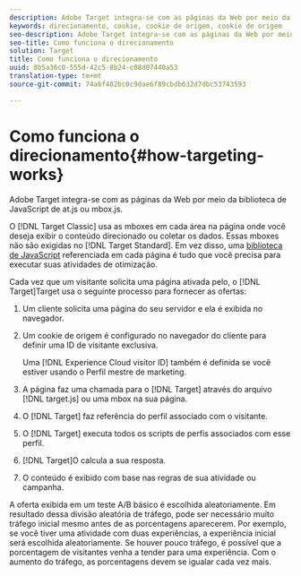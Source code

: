 ```yaml
---
description: Adobe Target integra-se com as páginas da Web por meio da biblioteca de JavaScript de at.js ou mbox.js.
keywords: direcionamento, cookie, cookie de origem, cookie de origem
seo-description: Adobe Target integra-se com as páginas da Web por meio da biblioteca de JavaScript de at.js ou mbox.js.
seo-title: Como funciona o direcionamento
solution: Target
title: Como funciona o direcionamento
uuid: 8b5a36c0-555d-42c5-8b24-c08d07440a53
translation-type: tm+mt
source-git-commit: 74a6f402bc0c9dae6f89cbdb632d7dbc53743593

---
```



# Como funciona o direcionamento{#how-targeting-works}

Adobe Target integra-se com as páginas da Web por meio da biblioteca de JavaScript de at.js ou mbox.js.

O [!DNL Target Classic] usa as mboxes em cada área na página onde você deseja exibir o conteúdo direcionado ou coletar os dados. Essas mboxes não são exigidas no [!DNL Target Standard]. Em vez disso, uma [biblioteca de JavaScript](../c-implementing-target/c-considerations-before-you-implement-target/target-implement.md#concept_60B748DE4293488F917E8F1FA4C7E9EB) referenciada em cada página é tudo que você precisa para executar suas atividades de otimização.

Cada vez que um visitante solicita uma página ativada pelo, o [!DNL Target]Target usa o seguinte processo para fornecer as ofertas:

1. Um cliente solicita uma página do seu servidor e ela é exibida no navegador.
1. Um cookie de origem é configurado no navegador do cliente para definir uma ID de visitante exclusiva.

   Uma [!DNL Experience Cloud visitor ID] também é definida se você estiver usando o Perfil mestre de marketing.

1. A página faz uma chamada para o [!DNL Target] através do arquivo [!DNL target.js] ou uma mbox na sua página.
1. O [!DNL Target] faz referência do perfil associado com o visitante.
1. O [!DNL Target] executa todos os scripts de perfis associados com esse perfil.
1. [!DNL Target]O calcula a sua resposta.
1. O conteúdo é exibido com base nas regras de sua atividade ou campanha.

A oferta exibida em um teste A/B básico é escolhida aleatoriamente. Em resultado dessa divisão aleatória de tráfego, pode ser necessário muito tráfego inicial mesmo antes de as porcentagens aparecerem. Por exemplo, se você tiver uma atividade com duas experiências, a experiência inicial será escolhida aleatoriamente. Se houver pouco tráfego, é possível que a porcentagem de visitantes venha a tender para uma experiência. Com o aumento do tráfego, as porcentagens devem se igualar cada vez mais.

